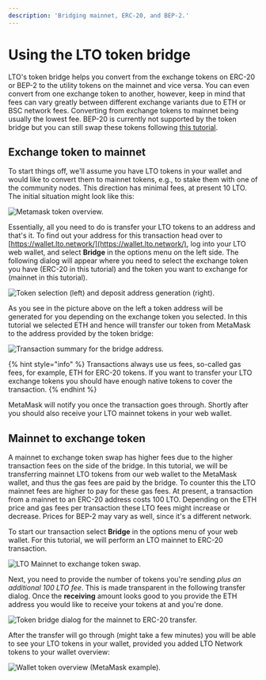 ```yaml
---
description: 'Bridging mainnet, ERC-20, and BEP-2.'
---
```


# Using the LTO token bridge

LTO's token bridge helps you convert from the exchange tokens on ERC-20 or BEP-2 to the utility tokens on the mainnet and vice versa. You can even convert from one exchange token to another, however, keep in mind that fees can vary greatly between different exchange variants due to ETH or BSC network fees. Converting from exchange tokens to mainnet being usually the lowest fee. BEP-20 is currently not supported by the token bridge but you can still swap these tokens following [this tutorial](https://blog.ltonetwork.com/how-to-swap-lto-bep2-to-lto-bep20/).

## Exchange token to mainnet

To start things off, we'll assume you have LTO tokens in your wallet and would like to convert them to mainnet tokens, e.g., to stake them with one of the community nodes. This direction has minimal fees, at present 10 LTO. The initial situation might look like this:

![Metamask token overview.](../../.gitbook/assets/screen-shot-2021-06-04-at-11.00.49.png)

Essentially, all you need to do is transfer your LTO tokens to an address and that's it. To find out your address for this transaction head over to [https://wallet.lto.network/](https://wallet.lto.network/), log into your LTO web wallet, and select **Bridge** in the options menu on the left side. The following dialog will appear where you need to select the exchange token you have \(ERC-20 in this tutorial\) and the token you want to exchange for \(mainnet in this tutorial\).

![Token selection \(left\) and deposit address generation \(right\).](../../.gitbook/assets/lto_token_bridge.jpg)

As you see in the picture above on the left a token address will be generated for you depending on the exchange token you selected. In this tutorial we selected ETH and hence will transfer our token from MetaMask to the address provided by the token bridge: 

![Transaction summary for the bridge address.](../../.gitbook/assets/screen-shot-2021-06-04-at-11.05.01.png)

{% hint style="info" %}
Transactions always use us fees, so-called gas fees, for example, ETH for ERC-20 tokens. If you want to transfer your LTO exchange tokens you should have enough native tokens to cover the transaction. 
{% endhint %}

MetaMask will notify you once the transaction goes through. Shortly after you should also receive your LTO mainnet tokens in your web wallet. 

## Mainnet to exchange token

A mainnet to exchange token swap has higher fees due to the higher transaction fees on the side of the bridge. In this tutorial, we will be transferring mainnet LTO tokens from our web wallet to the MetaMask wallet, and thus the gas fees are paid by the bridge. To counter this the LTO mainnet fees are higher to pay for these gas fees. At present, a transaction from a mainnet to an ERC-20 address costs 100 LTO. Depending on the ETH price and gas fees per transaction these LTO fees might increase or decrease. Prices for BEP-2 may vary as well, since it's a different network.

To start our transaction select **Bridge** in the options menu of your web wallet. For this tutorial, we will perform an LTO mainnet to ERC-20 transaction.

![LTO Mainnet to exchange token swap.](../../.gitbook/assets/screen-shot-2021-06-04-at-15.35.53.png)

Next, you need to provide the number of tokens you're sending _plus an additional 100 LTO fee_. This is made transparent in the following transfer dialog. Once the **receiving** amount looks good to you provide the ETH address you would like to receive your tokens at and you're done.

![Token bridge dialog for the mainnet to ERC-20 transfer.](../../.gitbook/assets/screen-shot-2021-06-04-at-15.50.03.png)

After the transfer will go through \(might take a few minutes\) you will be able to see your LTO tokens in your wallet, provided you added LTO Network tokens to your wallet overview:

![Wallet token overview \(MetaMask example\).](../../.gitbook/assets/screen-shot-2021-06-04-at-11.00.49.png)

